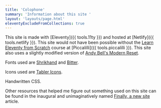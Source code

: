 ```yaml
---
title: 'Colophone'
summary: 'Information about this site '
layout: 'layouts/page.html'
eleventyExcludeFromCollections: true
---
```

This site is made with [Eleventy]({{ tools.11ty }}) and hosted at [Netlify]({{ tools.netlify }}). This site would not have been possible without the [Learn Eleventy from Scratch](https://piccalil.li/course/learn-eleventy-from-scratch/) course at [Piccalilli]({{ tools.piccalilli }}). This site also uses a slightly modified version of [Andy Bell's Modern Reset](https://github.com/hankchizljaw/modern-css-reset).

Fonts used are [Shrikhand](https://fonts.google.com/specimen/Shrikhand) and [Bitter](https://fonts.google.com/specimen/Bitter).

Icons used are [Tabler Icons](https://tablericons.com/).

Handwritten CSS.

Other resources that helped me figure out something used on this site can be found in the inaugural and unimaginatively named [Finally, a new site](/articles/finally-a-new-site/#thank-you-one-and-all) article.
